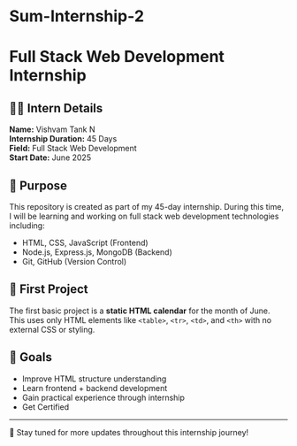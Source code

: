 # Sum-Internship-2

# Full Stack Web Development Internship

## 👨‍💻 Intern Details
**Name:** Vishvam Tank N  
**Internship Duration:** 45 Days  
**Field:** Full Stack Web Development  
**Start Date:** June 2025

## 📅 Purpose
This repository is created as part of my 45-day internship. During this time, I will be learning and working on full stack web development technologies including:

- HTML, CSS, JavaScript (Frontend)
- Node.js, Express.js, MongoDB (Backend)
- Git, GitHub (Version Control)


## 📁 First Project
The first basic project is a **static HTML calendar** for the month of June. This uses only HTML elements like `<table>`, `<tr>`, `<td>`, and `<th>` with no external CSS or styling.

## 🚀 Goals
- Improve HTML structure understanding
- Learn frontend + backend development
- Gain practical experience through internship
- Get Certified

---

🔁 Stay tuned for more updates throughout this internship journey!
